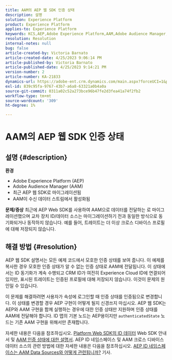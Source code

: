 ```yaml
---
title: AAM의 AEP 웹 SDK 인증 상태
description: 설명
solution: Experience Platform
product: Experience Platform
applies-to: Experience Platform
keywords: KCS,AEP,Adobe Experience Platform,AAM,Adobe Audience Manager,인증된 상태,ID 맵,Web SDK,문제 해결
resolution: Resolution
internal-notes: null
bug: false
article-created-by: Victoria Barnato
article-created-date: 4/25/2023 9:06:14 PM
article-published-by: Victoria Barnato
article-published-date: 4/25/2023 9:14:21 PM
version-number: 2
article-number: KA-21833
dynamics-url: https://adobe-ent.crm.dynamics.com/main.aspx?forceUCI=1&pagetype=entityrecord&etn=knowledgearticle&id=9f2c9901-ade3-ed11-a7c7-6045bd0063aa
exl-id: 839c95fa-9767-43b7-a6a8-63321a0b4a0a
source-git-commit: 0311a02c52a273bce96b47fe2d3fea41a74f2fb2
workflow-type: tm+mt
source-wordcount: '309'
ht-degree: 1%

---
```


# AAM의 AEP 웹 SDK 인증 상태

## 설명 {#description}

<b>환경</b>
- Adobe Experience Platform (AEP)
- Adobe Audience Manager (AAM)
- 최근 AEP 웹 SDK로 마이그레이션됨
- AAM이 수신 데이터 스트림에서 활성화됨

<b>문제/증상</b>
최근에 AEP Web SDK를 사용하여 AAM으로 데이터를 전달하는 로 마이그레이션했으며 교차 장치 ID/데이터 소스는 마이그레이션하기 전과 동일한 방식으로 동기화되거나 동작하지 않습니다. 예를 들어, 트레이트는 더 이상 크로스 디바이스 프로필에 대해 저장되지 않습니다.


## 해결 방법 {#resolution}


AEP 웹 SDK 설명서는 모든 예제 코드에서 모호한 인증 상태를 보여 줍니다. 이 예제를 복사한 경우 모호한 인증 상태가 알 수 없는 인증 상태로 AAM에 전달됩니다. 이 상태에서는 ID 동기화가 계속 수행되고 CRM ID가 여전히 Experience Cloud ID에 연결되어 있지만, 표시된 트레이트는 인증된 프로필에 대해 저장되지 않습니다. 이것이 문제의 원인일 수 있습니다.

이 문제를 해결하려면 사용자가 속성에 로그인할 때 인증 상태를 인증됨으로 변경합니다. 이 상태를 변경할 경우 AEP 구현이 어떻게 될지 신경쓰지 마십시오. AEP 웹 SDK는 AEP와 AAM 구현을 함께 실행하는 경우에 대한 인증 상태만 지원하며 인증 상태를 AAM에 전달해야 합니다. ID 맵의 기본 노드는 AEP용이지만 `authenticatedState` 노드는 기존 AAM 구현을 위해서만 존재합니다.

자세한 내용은 다음을 참조하십시오. [Platform Web SDK의 ID 데이터](https://experienceleague.adobe.com/docs/experience-platform/edge/identity/overview.html) Web SDK 안내서 및 [AAM 인증 상태에 대한 설명서](https://experienceleague.adobe.com/docs/id-service/using/reference/authenticated-state.html?lang=ko-KR). AEP ID 네임스페이스 및 AAM 크로스 디바이스 데이터 소스의 관련 방법에 대한 자세한 내용은 다음을 참조하십시오. [AEP ID 네임스페이스는 AAM Data Sources와 어떻게 관련됩니까?](https://experienceleague.adobe.com/docs/experience-cloud-kcs/kbarticles/KA-21305.html) 기사.
